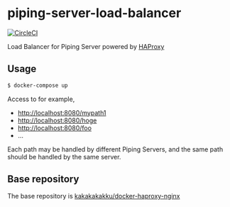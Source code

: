 # piping-server-load-balancer
[![CircleCI](https://circleci.com/gh/nwtgck/piping-server-load-balancer-docker-compose.svg?style=shield)](https://circleci.com/gh/nwtgck/piping-server-load-balancer-docker-compose)

Load Balancer for Piping Server powered by [HAProxy](https://www.haproxy.org/)

## Usage

```sh
$ docker-compose up
```

Access to for example,
* <http://localhost:8080/mypath1>
* <http://localhost:8080/hoge>
* <http://localhost:8080/foo>
* ...

Each path may be handled by different Piping Servers, and the same path should be handled by the same server.

## Base repository

The base repository is [kakakakakku/docker-haproxy-nginx](https://github.com/kakakakakku/docker-haproxy-nginx)
